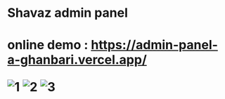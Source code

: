 <h1>Shavaz admin panel<h1/>
  
  online demo : https://admin-panel-a-ghanbari.vercel.app/
  
  ![1](https://github.com/A-Ghanbari/admin-panel/assets/87820498/43f30efa-f04d-4210-abe3-07780c1835a0)
![2](https://github.com/A-Ghanbari/admin-panel/assets/87820498/0af71e1d-1fe3-4cc8-ba5d-9afff533ff1b)
![3](https://github.com/A-Ghanbari/admin-panel/assets/87820498/86d622ff-c2bb-4730-be97-07f9551c4edf)
